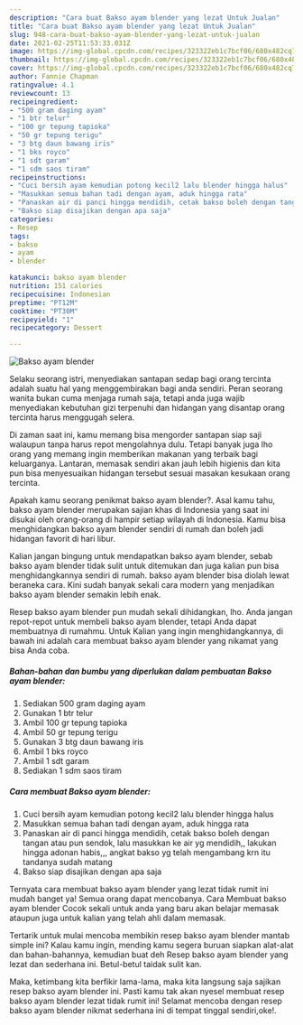 ```yaml
---
description: "Cara buat Bakso ayam blender yang lezat Untuk Jualan"
title: "Cara buat Bakso ayam blender yang lezat Untuk Jualan"
slug: 948-cara-buat-bakso-ayam-blender-yang-lezat-untuk-jualan
date: 2021-02-25T11:53:33.031Z
image: https://img-global.cpcdn.com/recipes/323322eb1c7bcf06/680x482cq70/bakso-ayam-blender-foto-resep-utama.jpg
thumbnail: https://img-global.cpcdn.com/recipes/323322eb1c7bcf06/680x482cq70/bakso-ayam-blender-foto-resep-utama.jpg
cover: https://img-global.cpcdn.com/recipes/323322eb1c7bcf06/680x482cq70/bakso-ayam-blender-foto-resep-utama.jpg
author: Fannie Chapman
ratingvalue: 4.1
reviewcount: 13
recipeingredient:
- "500 gram daging ayam"
- "1 btr telur"
- "100 gr tepung tapioka"
- "50 gr tepung terigu"
- "3 btg daun bawang iris"
- "1 bks royco"
- "1 sdt garam"
- "1 sdm saos tiram"
recipeinstructions:
- "Cuci bersih ayam kemudian potong kecil2 lalu blender hingga halus"
- "Masukkan semua bahan tadi dengan ayam, aduk hingga rata"
- "Panaskan air di panci hingga mendidih, cetak bakso boleh dengan tangan atau pun sendok, lalu masukkan ke air yg mendidih,, lakukan hingga adonan habis,,, angkat bakso yg telah mengambang krn itu tandanya sudah matang"
- "Bakso siap disajikan dengan apa saja"
categories:
- Resep
tags:
- bakso
- ayam
- blender

katakunci: bakso ayam blender 
nutrition: 151 calories
recipecuisine: Indonesian
preptime: "PT12M"
cooktime: "PT30M"
recipeyield: "1"
recipecategory: Dessert

---
```



![Bakso ayam blender](https://img-global.cpcdn.com/recipes/323322eb1c7bcf06/680x482cq70/bakso-ayam-blender-foto-resep-utama.jpg)

Selaku seorang istri, menyediakan santapan sedap bagi orang tercinta adalah suatu hal yang menggembirakan bagi anda sendiri. Peran seorang  wanita bukan cuma menjaga rumah saja, tetapi anda juga wajib menyediakan kebutuhan gizi terpenuhi dan hidangan yang disantap orang tercinta harus menggugah selera.

Di zaman  saat ini, kamu memang bisa mengorder santapan siap saji walaupun tanpa harus repot mengolahnya dulu. Tetapi banyak juga lho orang yang memang ingin memberikan makanan yang terbaik bagi keluarganya. Lantaran, memasak sendiri akan jauh lebih higienis dan kita pun bisa menyesuaikan hidangan tersebut sesuai masakan kesukaan orang tercinta. 



Apakah kamu seorang penikmat bakso ayam blender?. Asal kamu tahu, bakso ayam blender merupakan sajian khas di Indonesia yang saat ini disukai oleh orang-orang di hampir setiap wilayah di Indonesia. Kamu bisa menghidangkan bakso ayam blender sendiri di rumah dan boleh jadi hidangan favorit di hari libur.

Kalian jangan bingung untuk mendapatkan bakso ayam blender, sebab bakso ayam blender tidak sulit untuk ditemukan dan juga kalian pun bisa menghidangkannya sendiri di rumah. bakso ayam blender bisa diolah lewat beraneka cara. Kini sudah banyak sekali cara modern yang menjadikan bakso ayam blender semakin lebih enak.

Resep bakso ayam blender pun mudah sekali dihidangkan, lho. Anda jangan repot-repot untuk membeli bakso ayam blender, tetapi Anda dapat membuatnya di rumahmu. Untuk Kalian yang ingin menghidangkannya, di bawah ini adalah cara membuat bakso ayam blender yang nikamat yang bisa Anda coba.

<!--inarticleads1-->

##### Bahan-bahan dan bumbu yang diperlukan dalam pembuatan Bakso ayam blender:

1. Sediakan 500 gram daging ayam
1. Gunakan 1 btr telur
1. Ambil 100 gr tepung tapioka
1. Ambil 50 gr tepung terigu
1. Gunakan 3 btg daun bawang iris
1. Ambil 1 bks royco
1. Ambil 1 sdt garam
1. Sediakan 1 sdm saos tiram




<!--inarticleads2-->

##### Cara membuat Bakso ayam blender:

1. Cuci bersih ayam kemudian potong kecil2 lalu blender hingga halus
1. Masukkan semua bahan tadi dengan ayam, aduk hingga rata
1. Panaskan air di panci hingga mendidih, cetak bakso boleh dengan tangan atau pun sendok, lalu masukkan ke air yg mendidih,, lakukan hingga adonan habis,,, angkat bakso yg telah mengambang krn itu tandanya sudah matang
1. Bakso siap disajikan dengan apa saja




Ternyata cara membuat bakso ayam blender yang lezat tidak rumit ini mudah banget ya! Semua orang dapat mencobanya. Cara Membuat bakso ayam blender Cocok sekali untuk anda yang baru akan belajar memasak ataupun juga untuk kalian yang telah ahli dalam memasak.

Tertarik untuk mulai mencoba membikin resep bakso ayam blender mantab simple ini? Kalau kamu ingin, mending kamu segera buruan siapkan alat-alat dan bahan-bahannya, kemudian buat deh Resep bakso ayam blender yang lezat dan sederhana ini. Betul-betul taidak sulit kan. 

Maka, ketimbang kita berfikir lama-lama, maka kita langsung saja sajikan resep bakso ayam blender ini. Pasti kamu tak akan nyesel membuat resep bakso ayam blender lezat tidak rumit ini! Selamat mencoba dengan resep bakso ayam blender nikmat sederhana ini di tempat tinggal sendiri,oke!.

